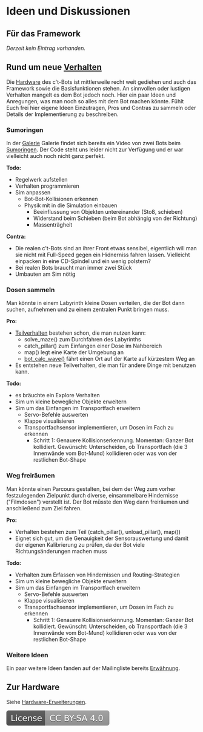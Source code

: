 # Ideen und Diskussionen

## Für das Framework

*Derzeit kein Eintrag vorhanden.*

## Rund um neue [Verhalten](../Verhalten/Verhalten.md)

Die [Hardware](../ct-Bot-Hardware/ct-Bot-Hardware.md) des c't-Bots ist mittlerweile recht weit gediehen und auch das Framework sowie die Basisfunktionen stehen. An sinnvollen oder lustigen Verhalten mangelt es dem Bot jedoch noch. Hier ein paar Ideen und Anregungen, was man noch so alles mit dem Bot machen könnte. Fühlt Euch frei hier eigene Ideen Einzutragen, Pros und Contras zu sammeln oder Details der Implementierung zu beschreiben.

### Sumoringen

In der [Galerie](../Galerie/Galerie.md) Galerie findet sich bereits ein Video von zwei Bots beim [Sumoringen](http://youtube.com/watch?v=-AMo10Cc9L0). Der Code steht uns leider nicht zur Verfügung und er war vielleicht auch noch nicht ganz perfekt.

**Todo:**

* Regelwerk aufstellen
* Verhalten programmieren
* Sim anpassen
  * Bot-Bot-Kollisionen erkennen
  * Physik mit in die Simulation einbauen
    * Beeinflussung von Objekten untereinander (Stoß, schieben)
    * Widerstand beim Schieben (beim Bot abhängig von der Richtung)
    * Massenträgheit

**Contra:**

* Die realen c't-Bots sind an ihrer Front etwas sensibel, eigentlich will man sie nicht mit Full-Speed gegen ein Hidnerniss fahren lassen. Vielleicht einpacken in eine CD-Spindel und ein wenig polstern?
* Bei realen Bots braucht man immer zwei Stück
* Umbauten am Sim nötig

### Dosen sammeln

Man könnte in einem Labyrinth kleine Dosen verteilen, die der Bot dann suchen, aufnehmen und zu einem zentralen Punkt bringen muss.

**Pro:**

* [Teilverhalten](../Verhalten/Verhalten.md) bestehen schon, die man nutzen kann:
  * solve_maze() zum Durchfahren des Labyrinths
  * catch_pillar() zum Einfangen einer Dose im Nahbereich
  * map() legt eine Karte der Umgebung an
  * [bot_calc_wave()](../DokuPathplaning/DokuPathplaning.md) fährt einen Ort auf der Karte auf kürzestem Weg an
* Es entstehen neue Teilverhalten, die man für andere Dinge mit benutzen kann.

**Todo:**

* es bräuchte ein Explore Verhalten
* Sim um kleine bewegliche Objekte erweitern
* Sim um das Einfangen im Transportfach erweitern
  * Servo-Befehle auswerten
  * Klappe visualisieren
  * Transportfachsensor implementieren, um Dosen im Fach zu erkennen
    * Schritt 1: Genauere Kollisionserkennung. Momentan: Ganzer Bot kollidiert. Gewünscht: Unterscheiden, ob Transportfach (die 3 Innenwände vom Bot-Mund) kollidieren oder was von der restlichen Bot-Shape

### Weg freiräumen

Man könnte einen Parcours gestalten, bei dem der Weg zum vorher festzulegenden Zielpunkt durch diverse, einsammelbare Hindernisse ("Filmdosen") verstellt ist. Der Bot müsste den Weg dann freiräumen und anschließend zum Ziel fahren.

**Pro:**

* Verhalten bestehen zum Teil (catch_pillar(), unload_pillar(), map())
* Eignet sich gut, um die Genauigkeit der Sensorauswertung und damit der eigenen Kalibrierung zu prüfen, da der Bot viele Richtungsänderungen machen muss

**Todo:**

* Verhalten zum Erfassen von Hindernissen und Routing-Strategien
* Sim um kleine bewegliche Objekte erweitern
* Sim um das Einfangen im Transportfach erweitern
  * Servo-Befehle auswerten
  * Klappe visualisieren
  * Transportfachsensor implementieren, um Dosen im Fach zu erkennen
    * Schritt 1: Genauere Kollisionserkennung. Momentan: Ganzer Bot kollidiert. Gewünscht: Unterscheiden, ob Transportfach (die 3 Innenwände vom Bot-Mund) kollidieren oder was von der restlichen Bot-Shape

### Weitere Ideen

Ein paar weitere Ideen fanden auf der Mailingliste bereits [Erwähnung](http://www.heise.de/ct/newsletter/archiv/ct-bot-entwickler/msg11653.html).

## Zur Hardware

Siehe [Hardware-Erweiterungen](../ct-Bot-Hardware/ct-Bot-Hardware.md#Erweiterungen).

[![License: CC BY-SA 4.0](../../License.svg)](https://creativecommons.org/licenses/by-sa/4.0/)

